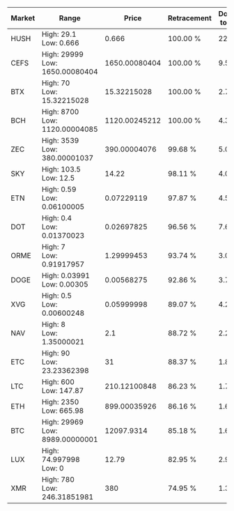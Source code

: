 | Market | Range | Price| Retracement | Doubles to 50% |
| --- | --- | --- | --- | --- |
| HUSH | High: 29.1<br />Low: 0.666 | 0.666 | 100.00 % | 22.35 |
| CEFS | High: 29999<br />Low: 1650.00080404 | 1650.00080404 | 100.00 % | 9.59 |
| BTX | High: 70<br />Low: 15.32215028 | 15.32215028 | 100.00 % | 2.78 |
| BCH | High: 8700<br />Low: 1120.00004085 | 1120.00245212 | 100.00 % | 4.38 |
| ZEC | High: 3539<br />Low: 380.00001037 | 390.00004076 | 99.68 % | 5.02 |
| SKY | High: 103.5<br />Low: 12.5 | 14.22 | 98.11 % | 4.08 |
| ETN | High: 0.59<br />Low: 0.06100005 | 0.07229119 | 97.87 % | 4.50 |
| DOT | High: 0.4<br />Low: 0.01370023 | 0.02697825 | 96.56 % | 7.67 |
| ORME | High: 7<br />Low: 0.91917957 | 1.29999453 | 93.74 % | 3.05 |
| DOGE | High: 0.03991<br />Low: 0.00305 | 0.00568275 | 92.86 % | 3.78 |
| XVG | High: 0.5<br />Low: 0.00600248 | 0.05999998 | 89.07 % | 4.22 |
| NAV | High: 8<br />Low: 1.35000021 | 2.1 | 88.72 % | 2.23 |
| ETC | High: 90<br />Low: 23.23362398 | 31 | 88.37 % | 1.83 |
| LTC | High: 600<br />Low: 147.87 | 210.12100848 | 86.23 % | 1.78 |
| ETH | High: 2350<br />Low: 665.98 | 899.00035926 | 86.16 % | 1.68 |
| BTC | High: 29969<br />Low: 8989.00000001 | 12097.9314 | 85.18 % | 1.61 |
| LUX | High: 74.997998<br />Low: 0 | 12.79 | 82.95 % | 2.93 |
| XMR | High: 780<br />Low: 246.31851981 | 380 | 74.95 % | 1.35 |

